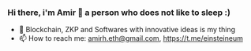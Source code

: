 ### Hi there, i'm Amir 👋 a person who does not like to sleep :) 

- 🔭 Blockchain, ZKP and Softwares with innovative ideas is my thing
- 📫 How to reach me: amirh.eth@gmail.com, https://t.me/einsteineum
  
